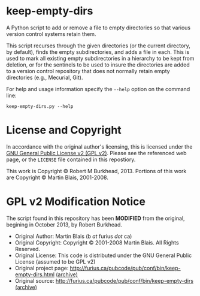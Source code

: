 keep-empty-dirs
===============

A Python script to add or remove a file to empty directories so that various version control systems retain them.

This script recurses through the given directories (or the current directory, by default), finds the empty subdirectories, and adds a file in each. This is used to mark all existing empty subdirectories in a hierarchy to be kept from deletion, or for the sentinels to be used to insure the directories are added to a version control repository that does not normally retain empty directories (e.g., Mecurial, Git).

For help and usage information specify the `--help` option on the command line:

    keep-empty-dirs.py --help

License and Copyright
=====================

In accordance with the original author's licensing, this is licensed under the [GNU General Public License v2 (GPL v2)](http://www.gnu.org/licenses/gpl-2.0.html). Please see the referenced web page, or the `LICENSE` file contained in this repostiory.

This work is Copyright &copy; Robert M Burkhead, 2013.
Portions of this work are Copyright &copy; Martin Blais, 2001-2008.

GPL v2 Modification Notice
==========================

The script found in this repository has been **MODIFIED** from the original, begining in October 2013, by Robert Burkhead.

* Original Author: Martin Blais (b _at_ furius _dot_ ca)
* Original Copyright: Copyright &copy; 2001-2008 Martin Blais. All Rights Reserved.
* Original License: This code is distributed under the GNU General Public License (assumed to be GPL v2)
* Original project page: http://furius.ca/pubcode/pub/conf/bin/keep-empty-dirs.html [(archive)](http://www.webcitation.org/6KBQMQ1zr)
* Original source: http://furius.ca/pubcode/pub/conf/bin/keep-empty-dirs [(archive)](http://www.webcitation.org/6KBQWif4g)
